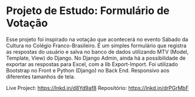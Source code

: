 # Projeto de Estudo: Formulário de Votação

Esse projeto foi inspirado na votação que acontecerá no evento Sábado da Cultura no Colégio Franco-Brasileiro. É um simples formulário que registra as respostas do usuário e salva no banco de dados utilizando MTV (Model, Template, View) do Django. No Django Admin, ainda há a possibilidade de exportar as respostas para Excel, com a lib Export-Import. Foi utilizado Bootstrap no Front e Python (Django) no Back End. Responsivo aos diferentes tamanhos de tela.

Live Project: https://lnkd.in/d8Yd9af8
Repositório: https://lnkd.in/drPGrMbF
